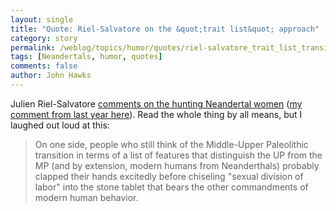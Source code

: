 ```yaml
---
layout: single 
title: "Quote: Riel-Salvatore on the &quot;trait list&quot; approach" 
category: story
permalink: /weblog/topics/humor/quotes/riel-salvatore_trait_list_transition_2007.html
tags: [Neandertals, humor, quotes] 
comments: false 
author: John Hawks 
---
```



<p>
Julien Riel-Salvatore <a href="http://averyremoteperiodindeed.blogspot.com/2007/11/modern-stone-age-family.html">comments on the hunting Neandertal women</a> (<a href="http://johnhawks.net/weblog/reviews/neandertals/hunting/barbaric_yawping_neandertal_women_2006.html">my comment from last year here</a>). Read the whole thing by all means, but I laughed out loud at this: 
</p>

<blockquote>On one side, people who still think of the Middle-Upper Paleolithic transition in terms of a list of features that distinguish the UP from the MP (and by extension, modern humans from Neanderthals) probably clapped their hands excitedly before chiseling "sexual division of labor" into the stone tablet that bears the other commandments of modern human behavior. </blockquote>


